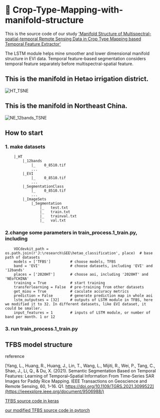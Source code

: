 # 👋 Crop-Type-Mapping-with-manifold-structure
This is the source code of our study ['Manifold Structure of Multispectral-spatial-temporal Remote Sensing Data in Crop Type Mapping based Temporal Feature Extractor'](https://papers.ssrn.com/sol3/papers.cfm?abstract_id=4762397)

The LSTM module helps mine smoother and lower dimensional manifold structure in EVI data. Temporal feature-based segmentation considers temporal feature separately before multispectral-spatial feature.

## This is the manifold in Hetao irrigation district.
![HT_TSNE](https://github.com/Dushuai12138/Crop-Type-Mapping-with-manifold-structure/assets/116633147/eb643eaf-3b83-4749-8b16-934be4d68edc)


## This is the manifold in Northeast China.
![NE_12bands_TSNE](https://github.com/Dushuai12138/Crop-Type-Mapping-with-manifold-structure/assets/116633147/93c9066a-4b34-4c9b-b6fc-e4dd7d3861a8)

## How to start
### 1. make datasets
```
    |_HT
        |_12bands
            |_    0_8510.tif
            ...
        |_EVI
            |_    0_8510.tif
            ...
        |_SegmentationClass
            |_    0_8510.tif
            ...
        |_ImageSets
            |_Segmentation
                |_   test.txt
                |_   train.txt
                |_   trainval.txt
                |_   val.txt
```
### 2.change some parameters in train_process.1_train.py, including
```
    VOCdevkit_path = os.path.join(r'J:\research\GEE\hetao_classification', place)  # base path of datasets
    models = ['TFBS']         # choose models, TFBS
    band = 'EVI'              # choose datasets, including 'EVI' and '12bands'   
    places = ['2020HT']       # choose aoi, including '2020HT' and 'NEofCHINA'
    training = True           # start training
    transferlearning = False  # pre-training from other datasets
    get_miou = True           # caculate accuracy metrics
    prediction = False        # generate prediction map in whole aoi
    lstm_outputses = [32]     # outputs of LSTM module in TFBS, here we modified it to 32. In different datasets, like EVI dataset, it could be smaller.
    input_features = 1        # inputs of LSTM module, or number of band per month. 1 or 12
```
### 3. run train_process.1_train.py

## TFBS model structure
reference

[Yang, L., Huang, R., Huang, J., Lin, T., Wang, L., Mijiti, R., Wei, P., Tang, C., Shao, J., Li, Q., & Du, X. (2021). Semantic Segmentation Based on Temporal Features: Learning of Temporal–Spatial Information From Time-Series SAR Images for Paddy Rice Mapping. IEEE Transactions on Geoscience and Remote Sensing, 60, 1–16. Q1. https://doi.org/10.1109/TGRS.2021.3099522](https://ieeexplore.ieee.org/document/9506988/)

[TFBS source code in keras](https://github.com/younglimpo/TFBSmodel)

[our modified TFBS source code in pytorch](https://github.com/Dushuai12138/Crop-Type-Mapping-with-manifold-structure/blob/main/nets/TFBS.py)

